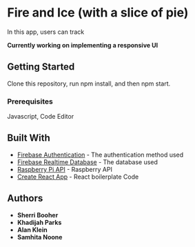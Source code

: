 # Fire and Ice (with a slice of pie)

In this app, users can track

**Currently working on implementing a responsive UI**

## Getting Started

Clone this repository, run npm install, and then npm start.

### Prerequisites

Javascript, Code Editor

## Built With

* [Firebase Authentication](https://firebase.google.com/products/auth/) - The authentication method used
* [Firebase Realtime Database](https://firebase.google.com/products/realtime-database/) - The database used
* [Raspberry Pi API]() - Raspberry API
* [Create React App](https://github.com/facebook/create-react-app) - React boilerplate Code

## Authors

* **Sherri Booher**
* **Khadijah Parks**
* **Alan Klein**
* **Samhita Noone**
